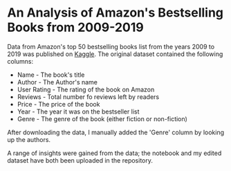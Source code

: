 # An Analysis of Amazon's Bestselling Books from 2009-2019

Data from Amazon's top 50 bestselling books list from the years 2009 to 2019 was published on [Kaggle](https://www.kaggle.com/sootersaalu/amazon-top-50-bestselling-books-2009-2019). The original dataset contained the following columns:
- Name - The book's title
- Author - The Author's name
- User Rating - The rating of the book on Amazon
- Reviews - Total number fo reviews left by readers
- Price - The price of the book
- Year - The year it was on the bestseller list
- Genre - The genre of the book (either fiction or non-fiction)

After downloading the data, I manually added the 'Genre' column by looking up the authors.

A range of insights were gained from the data; the notebook and my edited dataset have both been uploaded in the repository.

